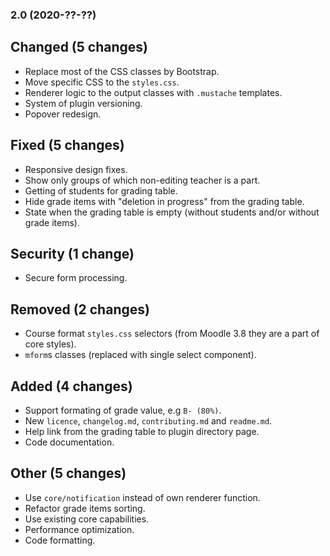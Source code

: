 ### 2.0 (2020-??-??)

## Changed (5 changes)

- Replace most of the CSS classes by Bootstrap.
- Move specific CSS to the `styles.css`.
- Renderer logic to the output classes with `.mustache` templates.
- System of plugin versioning.
- Popover redesign.

## Fixed (5 changes)

- Responsive design fixes.
- Show only groups of which non-editing teacher is a part.
- Getting of students for grading table.
- Hide grade items with "deletion in progress" from the grading table.
- State when the grading table is empty (without students and/or without grade items).

## Security (1 change)

- Secure form processing.

## Removed (2 changes)

- Course format `styles.css` selectors (from Moodle 3.8 they are a part of core styles).
- `mform`s classes (replaced with single select component).

## Added (4 changes)

- Support formating of grade value, e.g `B- (80%)`.
- New `licence`, `changelog.md`, `contributing.md` and `readme.md`.
- Help link from the grading table to plugin directory page.
- Code documentation.

## Other (5 changes)

- Use `core/notification` instead of own renderer function.
- Refactor grade items sorting.
- Use existing core capabilities.
- Performance optimization.
- Code formatting.
